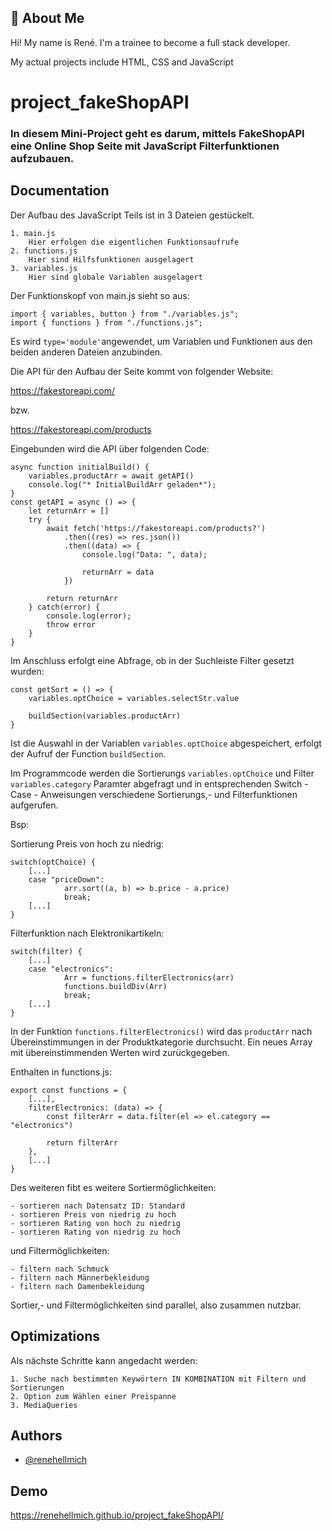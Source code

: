 
## 🚀 About Me
Hi! My name is René. I'm a trainee to become a full stack developer.

My actual projects include HTML, CSS and JavaScript


# project_fakeShopAPI

### In diesem Mini-Project geht es darum, mittels FakeShopAPI eine Online Shop Seite mit JavaScript Filterfunktionen aufzubauen.


## Documentation

Der Aufbau des JavaScript Teils ist in 3 Dateien gestückelt.

    1. main.js
        Hier erfolgen die eigentlichen Funktionsaufrufe
    2. functions.js
        Hier sind Hilfsfunktionen ausgelagert
    3. variables.js
        Hier sind globale Variablen ausgelagert


Der Funktionskopf von main.js sieht so aus:

```
import { variables, button } from "./variables.js";
import { functions } from "./functions.js";
```
Es wird `type='module'`angewendet, um Variablen und Funktionen aus den beiden anderen Dateien anzubinden.

Die API für den Aufbau der Seite kommt von folgender Website:

https://fakestoreapi.com/

bzw. 

https://fakestoreapi.com/products

Eingebunden wird die API über folgenden Code:

```
async function initialBuild() {
    variables.productArr = await getAPI()
    console.log("* InitialBuildArr geladen*");
}
const getAPI = async () => {
    let returnArr = []
    try {
        await fetch('https://fakestoreapi.com/products?')
            .then((res) => res.json())
            .then((data) => {
                console.log("Data: ", data);

                returnArr = data
            })

        return returnArr
    } catch(error) {
        console.log(error);
        throw error
    }
}
```

Im Anschluss erfolgt eine Abfrage, ob in der Suchleiste Filter gesetzt wurden:
```
const getSort = () => {
    variables.optChoice = variables.selectStr.value

    buildSection(variables.productArr)
}
```

Ist die Auswahl in der Variablen `variables.optChoice` abgespeichert, erfolgt der Aufruf der Function `buildSection`.

Im Programmcode werden die Sortierungs `variables.optChoice` und Filter `variables.category` Paramter abgefragt und in entsprechenden Switch - Case - Anweisungen verschiedene Sortierungs,- und Filterfunktionen aufgerufen.

Bsp:

Sortierung Preis von hoch zu niedrig:
```
switch(optChoice) {
    [...]
    case "priceDown":
            arr.sort((a, b) => b.price - a.price)
            break;
    [...]
}
```
Filterfunktion nach Elektronikartikeln:
```
switch(filter) {
    [...]
    case "electronics":
            Arr = functions.filterElectronics(arr)
            functions.buildDiv(Arr)
            break;
    [...]
}
```
In der Funktion `functions.filterElectronics()` wird das `productArr` nach Übereinstimmungen in der Produktkategorie durchsucht. Ein neues Array mit übereinstimmenden Werten wird zurückgegeben.

Enthalten in functions.js:
```
export const functions = {
    [...],
    filterElectronics: (data) => {
        const filterArr = data.filter(el => el.category == "electronics")

        return filterArr
    },
    [...]
}
```
Des weiteren fibt es weitere Sortiermöglichkeiten:

    - sortieren nach Datensatz ID: Standard
    - sortieren Preis von niedrig zu hoch
    - sortieren Rating von hoch zu niedrig
    - sortieren Rating von niedrig zu hoch

und Filtermöglichkeiten:

    - filtern nach Schmuck
    - filtern nach Männerbekleidung
    - filtern nach Damenbekleidung


Sortier,- und Filtermöglichkeiten sind parallel, also zusammen nutzbar.



## Optimizations

Als nächste Schritte kann angedacht werden:

    1. Suche nach bestimmten Keywörtern IN KOMBINATION mit Filtern und Sortierungen
    2. Option zum Wählen einer Preispanne
    3. MediaQueries



## Authors

- [@renehellmich](https://github.com/renehellmich)


## Demo

https://renehellmich.github.io/project_fakeShopAPI/





